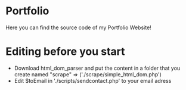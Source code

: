 # Portfolio
Here you can find the source code of my Portfolio Website!

# Editing before you start
-  Download html_dom_parser and put the content in a folder that you create named "scrape" => ('./scrape/simple_html_dom.php')
-  Edit $toEmail in './scripts/sendcontact.php' to your email adress
